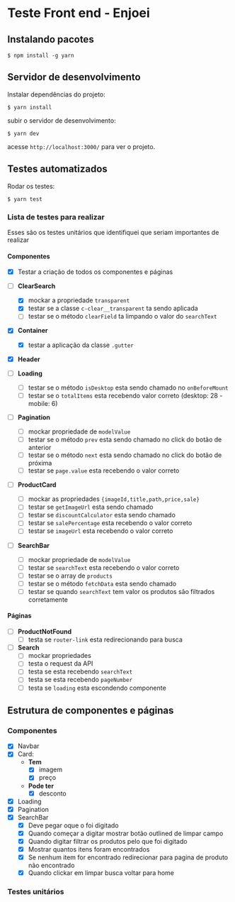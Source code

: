 # Teste Front end - Enjoei

## Instalando pacotes

```
$ npm install -g yarn
```

## Servidor de desenvolvimento

Instalar dependências do projeto:

```
$ yarn install
```

subir o servidor de desenvolvimento:

```
$ yarn dev
```

acesse `http://localhost:3000/` para ver o projeto.

## Testes automatizados

Rodar os testes:

```
$ yarn test
```

### Lista de testes para realizar

Esses são os testes unitários que identifiquei que seriam importantes de realizar

#### Componentes

- [x] Testar a criação de todos os componentes e páginas
- [ ] **ClearSearch**
  - [x] mockar a propriedade ``transparent``
  - [x] testar se a classe `c-clear__transparent` ta sendo aplicada
  - [ ] testar se o método `clearField` ta limpando o valor do `searchText`
- [x] **Container**
  - [x] testar a aplicação da classe `.gutter`
- [x] **Header**
- [ ] **Loading**
  - [ ] testar se o método `isDesktop` esta sendo chamado no `onBeforeMount`
  - [ ] testar se o `totalItems` esta recebendo valor correto (desktop: 28 - mobile: 6)
- [ ] **Pagination**
  - [ ] mockar propriedade de ``modelValue``
  - [ ] testar se o método ``prev`` esta sendo chamado no click do botão de anterior
  - [ ] testar se o método ``next`` esta sendo chamado no click do botão de próxima
  - [ ] testar se ``page.value`` esta recebendo o valor correto
- [ ] **ProductCard**

  - [ ] mockar as propriedades `{imageId,title,path,price,sale}`
  - [ ] testar se ``getImageUrl`` esta sendo chamado
  - [ ] testar se ``discountCalculator`` esta sendo chamado
  - [ ] testar se ``salePercentage`` esta recebendo o valor correto
  - [ ] testar se ``imageUrl`` esta recebendo o valor correto

- [ ] **SearchBar**
  - [ ] mockar  propriedade de ``modelValue``
  - [ ] testar se ``searchText`` esta recebendo o valor correto
  - [ ] testar se o array de ``products``
  - [ ] testar se o método ``fetchData`` esta sendo chamado
  - [ ] testar se quando ``searchText`` tem valor os produtos são filtrados corretamente

#### Páginas

- [ ] **ProductNotFound**
  - [ ] testa se ``router-link`` esta redirecionando para busca
- [ ] **Search**
  - [ ] mockar propriedades
  - [ ] testa o request da API
  - [ ] testa se esta recebendo ``searchText``
  - [ ] testa se esta recebendo ``pageNumber``
  - [ ] testa se ``loading`` esta escondendo componente

## Estrutura de componentes e páginas

### Componentes

- [x] Navbar
- [x] Card:
  - **Tem**
    - [x] imagem
    - [x] preço
  - **Pode ter**
    - [x] desconto
- [x] Loading
- [x] Pagination
- [x] SearchBar
  - [x] Deve pegar oque o foi digitado
  - [x] Quando começar a digitar mostrar botão outlined de limpar campo
  - [x] Quando digitar filtrar os produtos pelo que foi digitado
  - [x] Mostrar quantos itens foram encontrados
  - [x] Se nenhum item for encontrado redirecionar para pagina de produto não encontrado
  - [x] Quando clickar em limpar busca voltar para home

### Testes unitários

